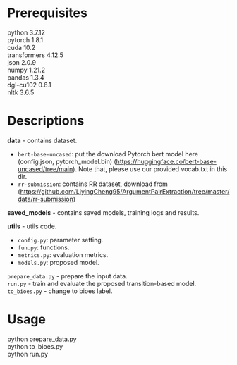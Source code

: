 # Prerequisites
python 3.7.12  
pytorch 1.8.1  
cuda 10.2  
transformers 4.12.5  
json 2.0.9  
numpy 1.21.2  
pandas 1.3.4  
dgl-cu102 0.6.1  
nltk 3.6.5  
# Descriptions
**data** - contains dataset.  
* ```bert-base-uncased```: put the download Pytorch bert model here (config.json, pytorch_model.bin) (https://huggingface.co/bert-base-uncased/tree/main). Note that, please use our provided vocab.txt in this dir.
* ```rr-submission```: contains RR dataset, download from (https://github.com/LiyingCheng95/ArgumentPairExtraction/tree/master/data/rr-submission) 

**saved_models** - contains saved models, training logs and results.  

**utils** - utils code.  
* ```config.py```: parameter setting. 
* ```fun.py```: functions.
* ```metrics.py```: evaluation metrics.
* ```models.py```: proposed model.

```prepare_data.py``` - prepare the input data.  
```run.py``` - train and evaluate the proposed transition-based model.  
```to_bioes.py``` - change to bioes label.  

# Usage
python prepare_data.py  
python to_bioes.py  
python run.py  
